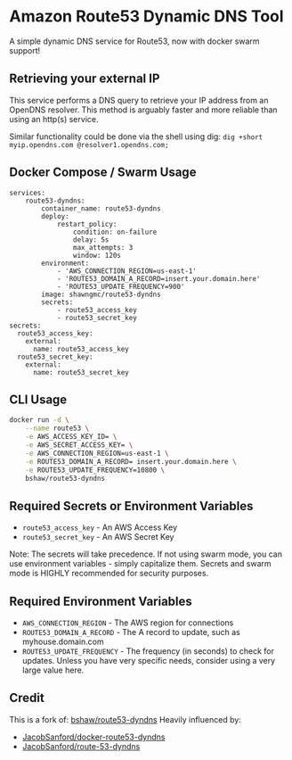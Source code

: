 # Amazon Route53 Dynamic DNS Tool
A simple dynamic DNS service for Route53, now with docker swarm support!

## Retrieving your external IP
This service performs a DNS query to retrieve your IP address from an OpenDNS resolver. This method is arguably faster and more reliable than using an http(s) service.

Similar functionality could be done via the shell using dig: `dig +short myip.opendns.com @resolver1.opendns.com;`

## Docker Compose / Swarm Usage
```version: "3.5"
services:
    route53-dyndns:
        container_name: route53-dyndns
        deploy:
            restart_policy:
                condition: on-failure
                delay: 5s
                max_attempts: 3
                window: 120s
        environment:
            - 'AWS_CONNECTION_REGION=us-east-1'
            - 'ROUTE53_DOMAIN_A_RECORD=insert.your.domain.here'
            - 'ROUTE53_UPDATE_FREQUENCY=900'
        image: shawngmc/route53-dyndns
        secrets:
            - route53_access_key
            - route53_secret_key
secrets:
  route53_access_key:
    external:
      name: route53_access_key
  route53_secret_key:
    external:
      name: route53_secret_key
```

## CLI Usage
```bash
docker run -d \
    --name route53 \
    -e AWS_ACCESS_KEY_ID= \
    -e AWS_SECRET_ACCESS_KEY= \
    -e AWS_CONNECTION_REGION=us-east-1 \
    -e ROUTE53_DOMAIN_A_RECORD= insert.your.domain.here \
    -e ROUTE53_UPDATE_FREQUENCY=10800 \
    bshaw/route53-dyndns
```
## Required Secrets or Environment Variables
* `route53_access_key` - An AWS Access Key
* `route53_secret_key` - An AWS Secret Key

Note: The secrets will take precedence. If not using swarm mode, you can use environment variables - simply capitalize them. Secrets and swarm mode is HIGHLY recommended for security purposes.

## Required Environment Variables
* `AWS_CONNECTION_REGION` - The AWS region for connections
* `ROUTE53_DOMAIN_A_RECORD` - The A record to update, such as myhouse.domain.com
* `ROUTE53_UPDATE_FREQUENCY` - The frequency (in seconds) to check for updates. Unless you have very specific needs, consider using a very large value here.

## Credit
This is a fork of:
[bshaw/route53-dyndns](https://github.com/bshaw/route53-dyndns)
Heavily influenced by:
* [JacobSanford/docker-route53-dyndns](https://github.com/JacobSanford/docker-route53-dyndns)
* [JacobSanford/route-53-dyndns](https://github.com/JacobSanford/route-53-dyndns)
